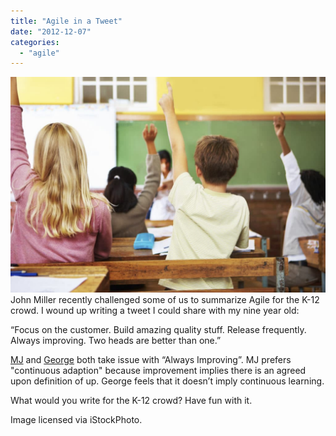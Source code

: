 ```yaml
---
title: "Agile in a Tweet"
date: "2012-12-07"
categories: 
  - "agile"
---
```


![children raising their hand in the classroom - from iStockPhoto](images/iStock_000010106237_Double-1024x700.jpg) John Miller recently challenged some of us to summarize Agile for the K-12 crowd. I wound up writing a tweet I could share with my nine year old:

“Focus on the customer. Build amazing quality stuff. Release frequently. Always improving. Two heads are better than one.”

[MJ](https://michaeljames.org) and [George](https://blog.gdinwiddie.com) both take issue with “Always Improving”. MJ prefers "continuous adaption" because improvement implies there is an agreed upon definition of up. George feels that it doesn’t imply continuous learning.

What would you write for the K-12 crowd? Have fun with it.

Image licensed via iStockPhoto.
